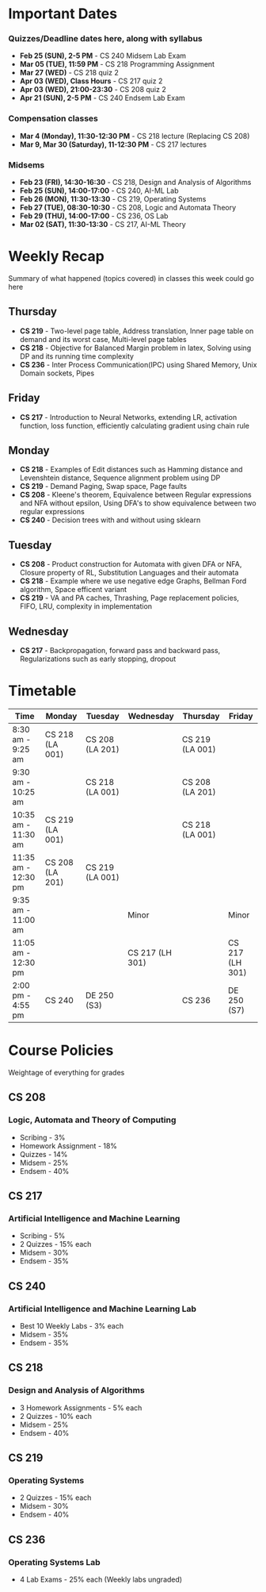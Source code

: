# Important Dates

### Quizzes/Deadline dates here, along with syllabus

- **Feb 25 (SUN), 2-5 PM** - CS 240 Midsem Lab Exam
- **Mar 05 (TUE), 11:59 PM** - CS 218 Programming Assignment
- **Mar 27 (WED)** - CS 218 quiz 2
- **Apr 03 (WED), Class Hours** - CS 217 quiz 2
- **Apr 03 (WED), 21:00-23:30** - CS 208 quiz 2
- **Apr 21 (SUN), 2-5 PM** - CS 240 Endsem Lab Exam

### Compensation classes

- **Mar 4 (Monday), 11:30-12:30 PM** - CS 218 lecture (Replacing CS 208)
- **Mar 9, Mar 30 (Saturday), 11-12:30 PM** - CS 217 lectures

### Midsems

- **Feb 23 (FRI),   14:30-16:30** - CS 218, Design and Analysis of Algorithms
- **Feb 25 (SUN),   14:00-17:00** - CS 240, AI-ML Lab
- **Feb 26 (MON),   11:30-13:30** - CS 219, Operating Systems
- **Feb 27 (TUE),  08:30-10:30** - CS 208, Logic and Automata Theory
- **Feb 29 (THU), 14:00-17:00** - CS 236, OS Lab
- **Mar 02 (SAT),  11:30-13:30** - CS 217, AI-ML Theory

# Weekly Recap

Summary of what happened (topics covered) in classes this week could go here

## Thursday

- **CS 219** - Two-level page table, Address translation, Inner page table on demand and its worst case, Multi-level page tables
- **CS 218** - Objective for Balanced Margin problem in latex, Solving using DP and its running time complexity
- **CS 236** - Inter Process Communication(IPC) using Shared Memory, Unix Domain sockets, Pipes

## Friday

- **CS 217** - Introduction to Neural Networks, extending LR, activation function, loss function, efficiently calculating gradient using chain rule

## Monday

- **CS 218** - Examples of Edit distances such as Hamming distance and Levenshtein distance, Sequence alignment problem using DP
- **CS 219** - Demand Paging, Swap space, Page faults
- **CS 208** - Kleene's theorem, Equivalence between Regular expressions and NFA without epsilon, Using DFA's to show equivalence between two regular expressions
- **CS 240** - Decision trees with and without using sklearn

## Tuesday

- **CS 208** - Product construction for Automata with given DFA or NFA, Closure property of RL, Substitution Languages and their automata
- **CS 218** - Example where we use negative edge Graphs, Bellman Ford algorithm, Space efficent variant
- **CS 219** - VA and PA caches, Thrashing, Page replacement policies, FIFO, LRU, complexity in implementation

## Wednesday

- **CS 217** - Backpropagation, forward pass and backward pass, Regularizations such as early stopping, dropout

# Timetable

| Time                | Monday          | Tuesday         | Wednesday       | Thursday        | Friday         |
|---------------------|-----------------|-----------------|-----------------|-----------------|----------------|
| 8:30 am - 9:25 am   | CS 218 (LA 001) | CS 208 (LA 201) |                 | CS 219 (LA 001) |                |
| 9:30 am - 10:25 am  |                 | CS 218 (LA 001) |                 | CS 208 (LA 201) |                |
| 10:35 am - 11:30 am | CS 219 (LA 001) |                 |                 | CS 218 (LA 001) |                |
| 11:35 am - 12:30 pm | CS 208 (LA 201) | CS 219 (LA 001) |                 |                 |                |
| 9:35 am - 11:00 am  |                 |                 | Minor           |                 | Minor          |
| 11:05 am - 12:30 pm |                 |                 | CS 217 (LH 301) |                 | CS 217 (LH 301)|
| 2:00 pm - 4:55 pm   | CS 240          | DE 250 (S3)     |                 | CS 236          | DE 250 (S7)    |

# Course Policies

Weightage of everything for grades

## CS 208

### Logic, Automata and Theory of Computing

- Scribing - 3%
- Homework Assignment - 18%
- Quizzes - 14%
- Midsem - 25%
- Endsem - 40%

## CS 217

### Artificial Intelligence and Machine Learning

- Scribing - 5%
- 2 Quizzes - 15% each
- Midsem - 30%
- Endsem - 35%

## CS 240

### Artificial Intelligence and Machine Learning Lab

- Best 10 Weekly Labs - 3% each
- Midsem - 35%
- Endsem - 35%

## CS 218

### Design and Analysis of Algorithms

- 3 Homework Assignments - 5% each
- 2 Quizzes - 10% each
- Midsem - 25%
- Endsem - 40%

## CS 219

### Operating Systems

- 2 Quizzes - 15% each
- Midsem - 30%
- Endsem - 40%

## CS 236

### Operating Systems Lab

- 4 Lab Exams - 25% each (Weekly labs ungraded)
